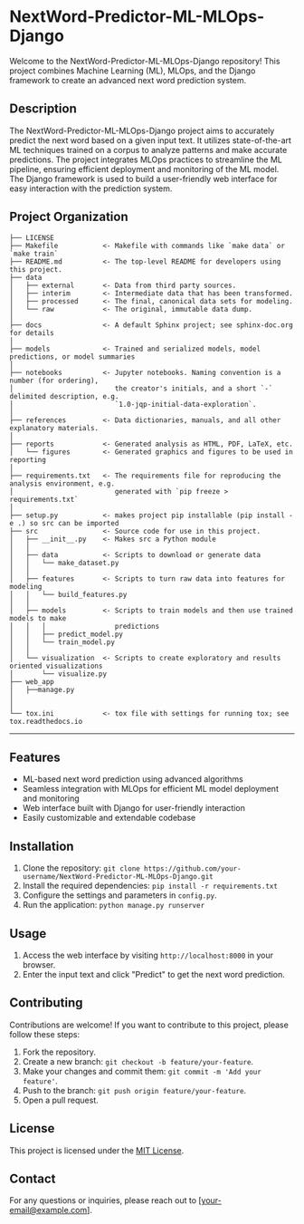 # NextWord-Predictor-ML-MLOps-Django

Welcome to the NextWord-Predictor-ML-MLOps-Django repository! This project combines Machine Learning (ML), MLOps, and the Django framework to create an advanced next word prediction system.

## Description

The NextWord-Predictor-ML-MLOps-Django project aims to accurately predict the next word based on a given input text. It utilizes state-of-the-art ML techniques trained on a corpus to analyze patterns and make accurate predictions. The project integrates MLOps practices to streamline the ML pipeline, ensuring efficient deployment and monitoring of the ML model. The Django framework is used to build a user-friendly web interface for easy interaction with the prediction system.

Project Organization
------------

    ├── LICENSE
    ├── Makefile           <- Makefile with commands like `make data` or `make train`
    ├── README.md          <- The top-level README for developers using this project.
    ├── data
    │   ├── external       <- Data from third party sources.
    │   ├── interim        <- Intermediate data that has been transformed.
    │   ├── processed      <- The final, canonical data sets for modeling.
    │   └── raw            <- The original, immutable data dump.
    │
    ├── docs               <- A default Sphinx project; see sphinx-doc.org for details
    │
    ├── models             <- Trained and serialized models, model predictions, or model summaries
    │
    ├── notebooks          <- Jupyter notebooks. Naming convention is a number (for ordering),
    │                         the creator's initials, and a short `-` delimited description, e.g.
    │                         `1.0-jqp-initial-data-exploration`.
    │
    ├── references         <- Data dictionaries, manuals, and all other explanatory materials.
    │
    ├── reports            <- Generated analysis as HTML, PDF, LaTeX, etc.
    │   └── figures        <- Generated graphics and figures to be used in reporting
    │
    ├── requirements.txt   <- The requirements file for reproducing the analysis environment, e.g.
    │                         generated with `pip freeze > requirements.txt`
    │
    ├── setup.py           <- makes project pip installable (pip install -e .) so src can be imported
    ├── src                <- Source code for use in this project.
    │   ├── __init__.py    <- Makes src a Python module
    │   │
    │   ├── data           <- Scripts to download or generate data
    │   │   └── make_dataset.py
    │   │
    │   ├── features       <- Scripts to turn raw data into features for modeling
    │   │   └── build_features.py
    │   │
    │   ├── models         <- Scripts to train models and then use trained models to make
    │   │   │                 predictions
    │   │   ├── predict_model.py
    │   │   └── train_model.py
    │   │
    │   └── visualization  <- Scripts to create exploratory and results oriented visualizations
    │       └── visualize.py
    ├── web_app
    │   ├──manage.py
    │
    │
    └── tox.ini            <- tox file with settings for running tox; see tox.readthedocs.io


--------

## Features

- ML-based next word prediction using advanced algorithms
- Seamless integration with MLOps for efficient ML model deployment and monitoring
- Web interface built with Django for user-friendly interaction
- Easily customizable and extendable codebase

## Installation

1. Clone the repository: `git clone https://github.com/your-username/NextWord-Predictor-ML-MLOps-Django.git`
2. Install the required dependencies: `pip install -r requirements.txt`
3. Configure the settings and parameters in `config.py`.
4. Run the application: `python manage.py runserver`

## Usage

1. Access the web interface by visiting `http://localhost:8000` in your browser.
2. Enter the input text and click "Predict" to get the next word prediction.

## Contributing

Contributions are welcome! If you want to contribute to this project, please follow these steps:
1. Fork the repository.
2. Create a new branch: `git checkout -b feature/your-feature`.
3. Make your changes and commit them: `git commit -m 'Add your feature'`.
4. Push to the branch: `git push origin feature/your-feature`.
5. Open a pull request.

## License

This project is licensed under the [MIT License](LICENSE).

## Contact

For any questions or inquiries, please reach out to [your-email@example.com].


